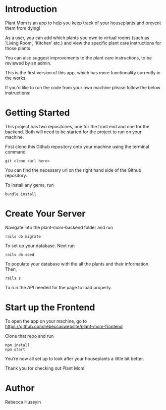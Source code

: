 # Introduction
Plant Mom is an app to help you keep track of your houseplants and prevent them from dying!

As a user, you can add which plants you own to virtual rooms (such as ‘Living Room’, ‘Kitchen’ etc.) and view the specific plant care instructions for those plants.

You can also suggest improvements to the plant care instructions, to be reviewed by an admin. 

This is the first version of this app, which has more functionality currently in the works.

If you'd like to run the code from your own machine please follow the below instructions:

# Getting Started

This project has two repositories, one for the front end and one for the backend. Both will need to be started for the project to run on your machine. 

First clone this Github repository onto your machine using the terminal command 

    git clone <url here> 

You can find the necessary url on the right hand side of the Github repository. 

To install any gems, run

    bundle install

# Create Your Server

Navigate into the plant-mom-backend folder and run 

    rails db:migrate 

To set up your database. Next run

    rails db:seed

To populate your database with the all the plants and their information. Then,

    rails s 

To run the API needed for the page to load properly.

# Start up the Frontend
To open the app on your machine, go to https://github.com/rebeccaswebsite/plant-mom-frontend

Clone that repo and run 
	
	npm install
	npm start

You’re now all set up to look after your houseplants a little bit better. 

Thank you for checking out Plant Mom!

# Author

Rebecca Huseyin



